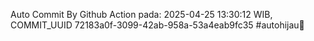 Auto Commit By Github Action pada: 2025-04-25 13:30:12 WIB, COMMIT_UUID 72183a0f-3099-42ab-958a-53a4eab9fc35 #autohijau🗿

